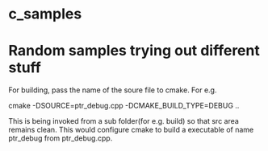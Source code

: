 # c_samples

Random samples trying out different stuff
====================================================================

For building, pass the name of the soure file to cmake. For e.g.

cmake -DSOURCE=ptr_debug.cpp -DCMAKE_BUILD_TYPE=DEBUG ..

This is being invoked from a sub folder(for e.g. build) so that src
area remains clean. This would configure cmake to build a executable
of name ptr_debug from ptr_debug.cpp.
